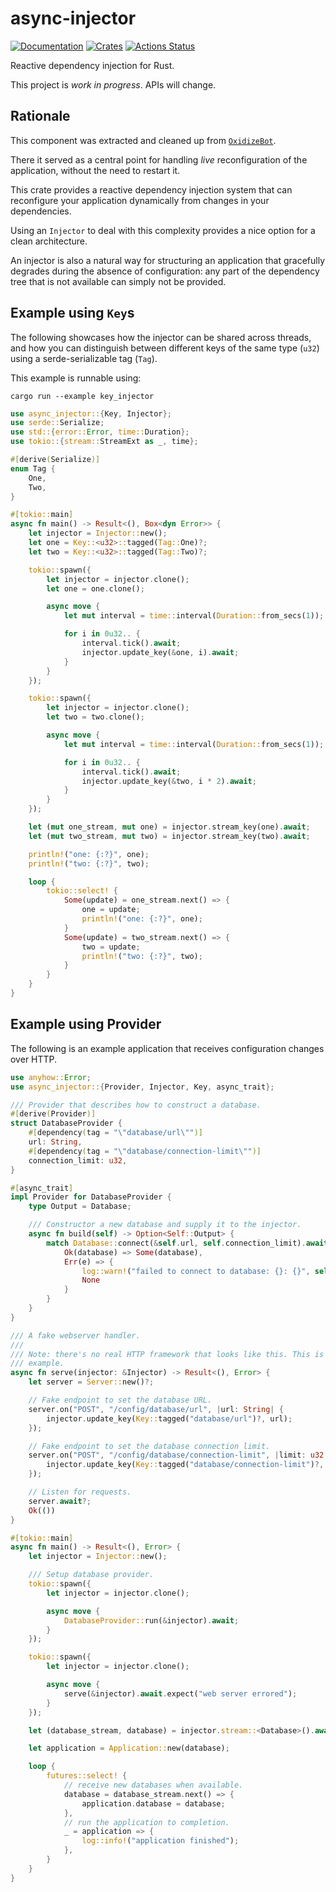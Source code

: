 # async-injector

[![Documentation](https://docs.rs/async-injector/badge.svg)](https://docs.rs/async-injector)
[![Crates](https://img.shields.io/crates/v/async-injector.svg)](https://crates.io/crates/async-injector)
[![Actions Status](https://github.com/udoprog/async-injector/workflows/Rust/badge.svg)](https://github.com/udoprog/async-injector/actions)

Reactive dependency injection for Rust.

This project is _work in progress_. APIs will change.

## Rationale

This component was extracted and cleaned up from [`OxidizeBot`].

There it served as a central point for handling _live_ reconfiguration of the
application, without the need to restart it.

This crate provides a reactive dependency injection system that can reconfigure
your application dynamically from changes in your dependencies.

Using an `Injector` to deal with this complexity provides a nice option for a
clean architecture.

An injector is also a natural way for structuring an application that gracefully
degrades during the absence of configuration: any part of the dependency tree
that is not available can simply not be provided.

[`OxidizeBot`]: https://github.com/udoprog/OxidizeBot

## Example using `Key`s

The following showcases how the injector can be shared across threads, and how
you can distinguish between different keys of the same type (`u32`) using a
serde-serializable tag (`Tag`).

This example is runnable using:

```
cargo run --example key_injector
```

```rust
use async_injector::{Key, Injector};
use serde::Serialize;
use std::{error::Error, time::Duration};
use tokio::{stream::StreamExt as _, time};

#[derive(Serialize)]
enum Tag {
    One,
    Two,
}

#[tokio::main]
async fn main() -> Result<(), Box<dyn Error>> {
    let injector = Injector::new();
    let one = Key::<u32>::tagged(Tag::One)?;
    let two = Key::<u32>::tagged(Tag::Two)?;

    tokio::spawn({
        let injector = injector.clone();
        let one = one.clone();

        async move {
            let mut interval = time::interval(Duration::from_secs(1));

            for i in 0u32.. {
                interval.tick().await;
                injector.update_key(&one, i).await;
            }
        }
    });

    tokio::spawn({
        let injector = injector.clone();
        let two = two.clone();

        async move {
            let mut interval = time::interval(Duration::from_secs(1));

            for i in 0u32.. {
                interval.tick().await;
                injector.update_key(&two, i * 2).await;
            }
        }
    });

    let (mut one_stream, mut one) = injector.stream_key(one).await;
    let (mut two_stream, mut two) = injector.stream_key(two).await;

    println!("one: {:?}", one);
    println!("two: {:?}", two);

    loop {
        tokio::select! {
            Some(update) = one_stream.next() => {
                one = update;
                println!("one: {:?}", one);
            }
            Some(update) = two_stream.next() => {
                two = update;
                println!("two: {:?}", two);
            }
        }
    }
}
```

## Example using Provider

The following is an example application that receives configuration changes
over HTTP.

```rust
use anyhow::Error;
use async_injector::{Provider, Injector, Key, async_trait};

/// Provider that describes how to construct a database.
#[derive(Provider)]
struct DatabaseProvider {
    #[dependency(tag = "\"database/url\"")]
    url: String,
    #[dependency(tag = "\"database/connection-limit\"")]
    connection_limit: u32,
}

#[async_trait]
impl Provider for DatabaseProvider {
    type Output = Database;

    /// Constructor a new database and supply it to the injector.
    async fn build(self) -> Option<Self::Output> {
        match Database::connect(&self.url, self.connection_limit).await {
            Ok(database) => Some(database),
            Err(e) => {
                log::warn!("failed to connect to database: {}: {}", self.url, e);
                None
            }
        }
    }
}

/// A fake webserver handler.
///
/// Note: there's no real HTTP framework that looks like this. This is just an
/// example.
async fn serve(injector: &Injector) -> Result<(), Error> {
    let server = Server::new()?;

    // Fake endpoint to set the database URL.
    server.on("POST", "/config/database/url", |url: String| {
        injector.update_key(Key::tagged("database/url")?, url);
    });

    // Fake endpoint to set the database connection limit.
    server.on("POST", "/config/database/connection-limit", |limit: u32| {
        injector.update_key(Key::tagged("database/connection-limit")?, limit);
    });

    // Listen for requests.
    server.await?;
    Ok(())
}

#[tokio::main]
async fn main() -> Result<(), Error> {
    let injector = Injector::new();

    /// Setup database provider.
    tokio::spawn({
        let injector = injector.clone();

        async move {
            DatabaseProvider::run(&injector).await;
        }
    });

    tokio::spawn({
        let injector = injector.clone();

        async move {
            serve(&injector).await.expect("web server errored");
        }
    });

    let (database_stream, database) = injector.stream::<Database>().await;

    let application = Application::new(database);

    loop {
        futures::select! {
            // receive new databases when available.
            database = database_stream.next() => {
                application.database = database;
            },
            // run the application to completion.
            _ = application => {
                log::info!("application finished");
            },
        }
    }
}
```